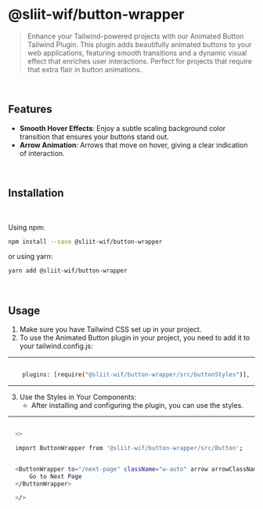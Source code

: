 # @sliit-wif/button-wrapper

> Enhance your Tailwind-powered projects with our Animated Button Tailwind Plugin. This plugin adds beautifully animated buttons to your web applications, featuring smooth transitions and a dynamic visual effect that enriches user interactions. Perfect for projects that require that extra flair in button animations.

<br/>

## Features

- **Smooth Hover Effects**: Enjoy a subtle scaling background color transition that ensures your buttons stand out.
- **Arrow Animation**: Arrows that move on hover, giving a clear indication of interaction.

<br/>

## Installation

<br/>

Using npm:

```sh
npm install --save @sliit-wif/button-wrapper
```

or using yarn:

```sh
yarn add @sliit-wif/button-wrapper
```

<br/>

## Usage

1.  Make sure you have Tailwind CSS set up in your project.
2.  To use the Animated Button plugin in your project, you need to add it to your tailwind.config.js:

---

```sh

    plugins: [require("@sliit-wif/button-wrapper/src/buttonStyles")],

```

---

3.  Use the Styles in Your Components:
    - After installing and configuring the plugin, you can use the styles.

---

```sh

  <>

  import ButtonWrapper from '@sliit-wif/button-wrapper/src/Button';


  <ButtonWrapper to="/next-page" className="w-auto" arrow arrowClassName="md:mt-[0.08rem]">
      Go to Next Page
  </ButtonWrapper>

  </>


```

